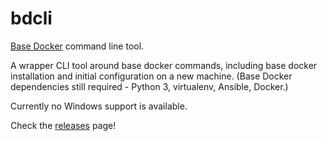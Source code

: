 # bdcli

[Base Docker](https://github.com/mikejw/base-docker) command line tool.

A wrapper CLI tool around base docker commands, including base docker installation
and initial configuration on a new machine.  (Base Docker dependencies still required - Python 3, virtualenv, Ansible, Docker.)

Currently no Windows support is available.

Check the [releases](https://github.com/mikejw/bdcli/releases) page!
